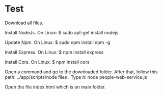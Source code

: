 # Test

Download all files.

Install NodeJs.
On Linux: $ sudo apt-get install nodejs

Update Npm.
On Linux: $ sudo npm install npm -g

Install Express.
On Linux: $ npm install express

Install Cors.
On Linux: $ npm install cors

Open a command and go to the downloaded folder. After that, follow this path: ../app/scripts/node files .
Type it: node people-web-service.js

Open the file index.html which is on main folder.
